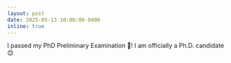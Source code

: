 ```yaml
---
layout: post
date: 2025-05-13 10:00:00-0400
inline: true
---
```

I passed my PhD Preliminary Examination 🎉! I am officially a Ph.D. candidate 😊

<!-- Announcements and news can be much longer than just quick inline posts. In fact, they can have all the features available for the standard blog posts. See below. -->